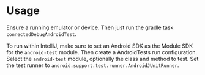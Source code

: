 # Usage
Ensure a running emulator or device. Then just run the gradle task `connectedDebugAndroidTest`.

To run within IntelliJ, make sure to set an Android SDK as the Module SDK for the `android-test` module. Then create a
AndroidTests run configuration. Select the `android-test` module, optionally the class and method to test. Set the test
runner to `android.support.test.runner.AndroidJUnitRunner`.